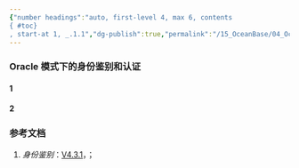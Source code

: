 ```yaml
---
{"number headings":"auto, first-level 4, max 6, contents
{ #toc}
, start-at 1, _.1.1","dg-publish":true,"permalink":"/15_OceanBase/04_OceanBase 安全，高可用，容灾/OceanBase 安全权限/Oracle 模式下的身份鉴别和认证/","dgPassFrontmatter":true}
---
```



### Oracle 模式下的身份鉴别和认证
#### 1 

#### 2 


### 参考文档
1. *身份鉴别*：[V4.3.1](https://www.oceanbase.com/docs/common-oceanbase-database-cn-1000000000819105)，；



